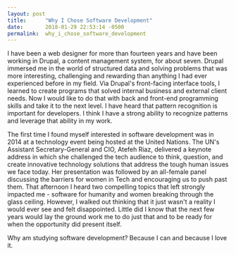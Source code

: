 ```yaml
---
layout: post
title:      "Why I Chose Software Development"
date:       2018-01-29 22:53:14 -0500
permalink:  why_i_chose_software_development
---
```



I have been a web designer for more than fourteen years and have been working in Drupal, a content management system, for about seven. Drupal immersed me in the world of structured data and solving problems that was more interesting, challenging and rewarding than anything I had ever experienced before in my field. Via Drupal's front-facing interface tools, I learned to create programs that solved internal business and external client needs. Now I would like to do that with back and front-end programming skills and take it to the next level. I have heard that pattern recognition is important for developers. I think I have a strong ability to recognize patterns and leverage that ability in my work.

The first time I found myself interested in software development was in 2014 at a technology event being hosted at the United Nations. The UN's Assistant Secretary-General and CIO, Atefeh Riaz, delivered a keynote address in which she challenged the tech audience to think, question, and create innovative technology solutions that address the tough human issues we face today. Her presentation was followed by an all-female panel discussing the barriers for women in Tech and encouraging us to push past them. That afternoon I heard two compelling topics that left strongly impacted me - software for humanity and women breaking through the glass ceiling. However, I walked out thinking that it just wasn't a reality I would ever see and felt disappointed. Little did I know that the next few years would lay the ground work me to do just that and to be ready for when the opportunity did present itself.

Why am studying software development? Because I can and because I love it.

